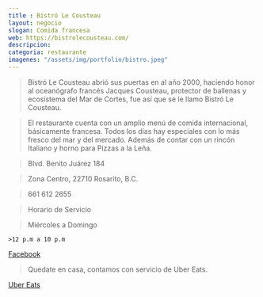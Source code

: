 ```yaml
---
title : Bistró Le Cousteau
layout: negocio
slogan: Comida francesa
web: https://bistrolecousteau.com/
descripcion: 
categoria: restaurante
imagenes: "/assets/img/portfolio/bistro.jpeg"
---
```


>Bistró Le Cousteau abrió sus puertas en al año 2000, haciendo honor al oceanógrafo francés Jacques Cousteau, protector de ballenas y ecosistema del Mar de Cortes, fue así que se le llamo Bistró Le Cousteau.

>El restaurante cuenta con un amplio menú de comida internacional, básicamente francesa.
Todos los días hay especiales con lo más fresco del mar y del mercado. Además de contar con un rincón Italiano y horno para Pizzas a la Leña.


  >Blvd. Benito Juárez 184

  >Zona Centro, 22710 Rosarito, B.C.

  >661 612 2655

  >Horario de Servicio

  >Miércoles a Domingo
  
    >12 p.m a 10 p.m


[Facebook](https://www.facebook.com/BistroLeCousteau)

>Quedate en casa, contamos con servicio de Uber Eats.

[Uber Eats](https://www.ubereats.com/tijuana/food-delivery/restaurant-bistro-le-cousteau/D99q_rUsQ2u8mKKzM2dtYA#_)
